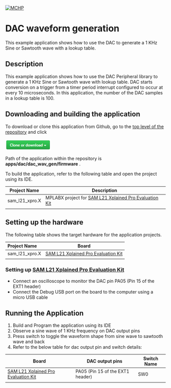 [![MCHP](https://www.microchip.com/ResourcePackages/Microchip/assets/dist/images/logo.png)](https://www.microchip.com)

# DAC waveform generation

This example application shows how to use the DAC to generate a 1 KHz Sine or Sawtooth wave with a lookup table.

## Description

This example application shows how to use the DAC Peripheral library to generate a 1 KHz Sine or Sawtooth wave with lookup table. DAC starts conversion on a trigger from a timer period interrupt configured to occur at every 10 microseconds. In this application, the number of the DAC samples in a lookup table is 100.

## Downloading and building the application

To download or clone this application from Github, go to the [top level of the repository](https://github.com/Microchip-MPLAB-Harmony/csp_apps_sam_l21) and click

![clone](../../../docs/images/clone.png)

Path of the application within the repository is **apps/dac/dac_wav_gen/firmware** .

To build the application, refer to the following table and open the project using its IDE.

| Project Name      | Description                                    |
| ----------------- | ---------------------------------------------- |
| sam_l21_xpro.X | MPLABX project for [SAM L21 Xplained Pro Evaluation Kit](https://www.microchip.com/developmenttools/ProductDetails/ATSAML21-XPRO-B) |
|||

## Setting up the hardware

The following table shows the target hardware for the application projects.

| Project Name| Board|
|:---------|:---------:|
| sam_l21_xpro.X | [SAM L21 Xplained Pro Evaluation Kit](https://www.microchip.com/developmenttools/ProductDetails/ATSAML21-XPRO-B)
|||

### Setting up [SAM L21 Xplained Pro Evaluation Kit](https://www.microchip.com/developmenttools/ProductDetails/ATSAML21-XPRO-B)

- Connect an oscilloscope to monitor the DAC pin PA05 (Pin 15 of the EXT1 header)
- Connect the Debug USB port on the board to the computer using a micro USB cable

## Running the Application

1. Build and Program the application using its IDE
2. Observe a sine wave of 1 KHz frequency on DAC output pins
3. Press switch to toggle the waveform shape from sine wave to sawtooth wave and back
4. Refer to the below table for dac output pin and switch details:

| Board      | DAC output pins | Switch Name |
| ----------------- |-----------|-------------|
| [SAM L21 Xplained Pro Evaluation Kit](https://www.microchip.com/developmenttools/ProductDetails/ATSAML21-XPRO-B) | PA05 (Pin 15 of the EXT1 header) | SW0 |
||||
